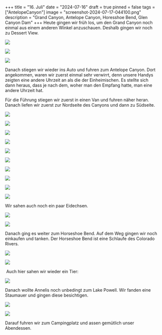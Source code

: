 +++
title = "16. Juli"
date = "2024-07-16"
draft = true
pinned = false
tags = ["AntelopeCanyon"]
image = "screenshot-2024-07-17-044100.png"
description = "Grand Canyon, Antelope Canyon, Horesshoe Bend, Glen Canyon Dam"
+++
Heute gingen wir früh los, um den Grand Canyon noch einmal aus einem anderen Winkel anzuschauen. Deshalb gingen wir noch zu Dessert View.

![](screenshot-2024-07-16-184749.png)

![](screenshot-2024-07-16-184756.png)

![](screenshot-2024-07-16-184806.png)

Danach stiegen wir wieder ins Auto und fuhren zum Antelope Canyon. Dort angekommen, waren wir zuerst einmal sehr verwirrt, denn unsere Handys zeigten eine andere Uhrzeit an als die der Einheimischen. Es stellte sich dann heraus, dass je nach dem, woher man den Empfang hatte, man eine andere Uhrzeit hat.

Für die Führung stiegen wir zuerst in einen Van und fuhren näher heran. Danach liefen wir zuerst zur Nordseite des Canyons und dann zu Südseite.

![](screenshot-2024-07-17-043446.png)

![](screenshot-2024-07-17-043459.png)

![](screenshot-2024-07-17-043512.png)

![](screenshot-2024-07-17-043520.png)

![](screenshot-2024-07-17-043541.png)

![](screenshot-2024-07-17-043618.png)

![](screenshot-2024-07-17-043814.png)

![](screenshot-2024-07-17-043904.png)

![](screenshot-2024-07-17-043922.png)

![](screenshot-2024-07-17-043929.png)

Wir sahen auch noch ein paar Eidechsen.

![](screenshot-2024-07-17-043713.png)

![](screenshot-2024-07-17-043627.png)

Danach ging es weiter zum Horseshoe Bend. Auf dem Weg gingen wir noch einkaufen und tanken. Der Horseshoe Bend ist eine Schlaufe des Colorado Rivers.

![](screenshot-2024-07-17-043652.png)

![](screenshot-2024-07-17-043844.png)

 Auch hier sahen wir wieder ein Tier:

![](screenshot-2024-07-17-043632.png)

Danach wollte Annelis noch unbedingt zum Lake Powell. Wir fanden eine Staumauer und gingen diese besichtigen.

![](screenshot-2024-07-17-043723.png)

![](screenshot-2024-07-17-043735.png)

Darauf fuhren wir zum Campingplatz und assen gemütlich unser Abendessen.